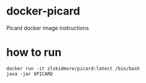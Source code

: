 # docker-picard
Picard docker image instructions

# how to run
```
docker run -it zlskidmore/picard:latest /bin/bash
java -jar $PICARD
```
